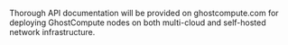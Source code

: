 Thorough API documentation will be provided on ghostcompute.com for deploying GhostCompute nodes on both multi-cloud and self-hosted network infrastructure.

